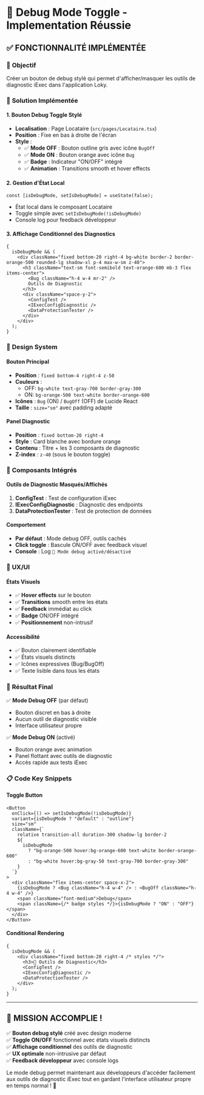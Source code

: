 # 🐛 Debug Mode Toggle - Implementation Réussie

## ✅ **FONCTIONNALITÉ IMPLÉMENTÉE**

### 🎯 **Objectif**

Créer un bouton de debug stylé qui permet d'afficher/masquer les outils de diagnostic iExec dans l'application Loky.

### 🚀 **Solution Implémentée**

#### **1. Bouton Debug Toggle Stylé**

- **Localisation** : Page Locataire (`src/pages/Locataire.tsx`)
- **Position** : Fixe en bas à droite de l'écran
- **Style** :
  - ✅ **Mode OFF** : Bouton outline gris avec icône `BugOff`
  - ✅ **Mode ON** : Bouton orange avec icône `Bug`
  - ✅ **Badge** : Indicateur "ON/OFF" intégré
  - ✅ **Animation** : Transitions smooth et hover effects

#### **2. Gestion d'État Local**

```tsx
const [isDebugMode, setIsDebugMode] = useState(false);
```

- État local dans le composant Locataire
- Toggle simple avec `setIsDebugMode(!isDebugMode)`
- Console log pour feedback développeur

#### **3. Affichage Conditionnel des Diagnostics**

```tsx
{
  isDebugMode && (
    <div className="fixed bottom-20 right-4 bg-white border-2 border-orange-500 rounded-lg shadow-xl p-4 max-w-sm z-40">
      <h3 className="text-sm font-semibold text-orange-600 mb-3 flex items-center">
        <Bug className="h-4 w-4 mr-2" />
        Outils de Diagnostic
      </h3>
      <div className="space-y-2">
        <ConfigTest />
        <IExecConfigDiagnostic />
        <DataProtectionTester />
      </div>
    </div>
  );
}
```

### 🎨 **Design System**

#### **Bouton Principal**

- **Position** : `fixed bottom-4 right-4 z-50`
- **Couleurs** :
  - OFF: `bg-white text-gray-700 border-gray-300`
  - ON: `bg-orange-500 text-white border-orange-600`
- **Icônes** : `Bug` (ON) / `BugOff` (OFF) de Lucide React
- **Taille** : `size="sm"` avec padding adapté

#### **Panel Diagnostic**

- **Position** : `fixed bottom-20 right-4`
- **Style** : Card blanche avec bordure orange
- **Contenu** : Titre + les 3 composants de diagnostic
- **Z-index** : `z-40` (sous le bouton toggle)

### 🔧 **Composants Intégrés**

#### **Outils de Diagnostic Masqués/Affichés**

1. **ConfigTest** : Test de configuration iExec
2. **IExecConfigDiagnostic** : Diagnostic des endpoints
3. **DataProtectionTester** : Test de protection de données

#### **Comportement**

- **Par défaut** : Mode debug OFF, outils cachés
- **Click toggle** : Bascule ON/OFF avec feedback visuel
- **Console** : Log `🐛 Mode debug activé/désactivé`

### 📱 **UX/UI**

#### **États Visuels**

- ✅ **Hover effects** sur le bouton
- ✅ **Transitions** smooth entre les états
- ✅ **Feedback** immédiat au click
- ✅ **Badge** ON/OFF intégré
- ✅ **Positionnement** non-intrusif

#### **Accessibilité**

- ✅ Bouton clairement identifiable
- ✅ États visuels distincts
- ✅ Icônes expressives (Bug/BugOff)
- ✅ Texte lisible dans tous les états

### 🎯 **Résultat Final**

✅ **Mode Debug OFF** (par défaut)

- Bouton discret en bas à droite
- Aucun outil de diagnostic visible
- Interface utilisateur propre

✅ **Mode Debug ON** (activé)

- Bouton orange avec animation
- Panel flottant avec outils de diagnostic
- Accès rapide aux tests iExec

### 📋 **Code Key Snippets**

#### **Toggle Button**

```tsx
<Button
  onClick={() => setIsDebugMode(!isDebugMode)}
  variant={isDebugMode ? "default" : "outline"}
  size="sm"
  className={`
    relative transition-all duration-300 shadow-lg border-2
    ${
      isDebugMode
        ? "bg-orange-500 hover:bg-orange-600 text-white border-orange-600"
        : "bg-white hover:bg-gray-50 text-gray-700 border-gray-300"
    }
  `}
>
  <div className="flex items-center space-x-2">
    {isDebugMode ? <Bug className="h-4 w-4" /> : <BugOff className="h-4 w-4" />}
    <span className="font-medium">Debug</span>
    <span className={/* badge styles */}>{isDebugMode ? "ON" : "OFF"}</span>
  </div>
</Button>
```

#### **Conditional Rendering**

```tsx
{
  isDebugMode && (
    <div className="fixed bottom-20 right-4 /* styles */">
      <h3>🐛 Outils de Diagnostic</h3>
      <ConfigTest />
      <IExecConfigDiagnostic />
      <DataProtectionTester />
    </div>
  );
}
```

---

## 🎉 **MISSION ACCOMPLIE !**

✅ **Bouton debug stylé** créé avec design moderne  
✅ **Toggle ON/OFF** fonctionnel avec états visuels distincts  
✅ **Affichage conditionnel** des outils de diagnostic  
✅ **UX optimale** non-intrusive par défaut  
✅ **Feedback développeur** avec console logs

Le mode debug permet maintenant aux développeurs d'accéder facilement aux outils de diagnostic iExec tout en gardant l'interface utilisateur propre en temps normal ! 🚀
